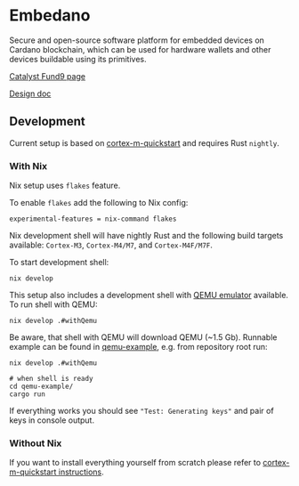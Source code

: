 # Embedano

Secure and open-source software platform for embedded devices on Cardano blockchain, which can be used for hardware wallets and other devices buildable using its primitives.

[Catalyst Fund9 page](https://cardano.ideascale.com/c/idea/414017)

[Design doc](docs/design-doc.md)

## Development

Current setup is based on [cortex-m-quickstart](https://github.com/rust-embedded/cortex-m-quickstart) and requires Rust `nightly`.

### With Nix

Nix setup uses `flakes` feature.

To enable `flakes` add the following to Nix config:

```shell
experimental-features = nix-command flakes
```

Nix development shell will have nightly Rust and the following build targets available: `Cortex-M3`, `Cortex-M4/M7`, and `Cortex-M4F/M7F`.

To start development shell:

```shell
nix develop
```

This setup also includes a development shell with [QEMU emulator](https://www.qemu.org/) available. To run shell with QEMU:

```shell
nix develop .#withQemu
```

Be aware, that shell with QEMU will download QEMU (~1.5 Gb). Runnable example can be found in [qemu-example](qemu-example/build.rs), e.g. from repository root run:

```shell
nix develop .#withQemu

# when shell is ready
cd qemu-example/
cargo run
```

If everything works you should see `"Test: Generating keys"` and pair of keys in console output.

### Without Nix

If you want to install everything yourself from scratch please refer to [cortex-m-quickstart instructions](https://github.com/rust-embedded/cortex-m-quickstart).

